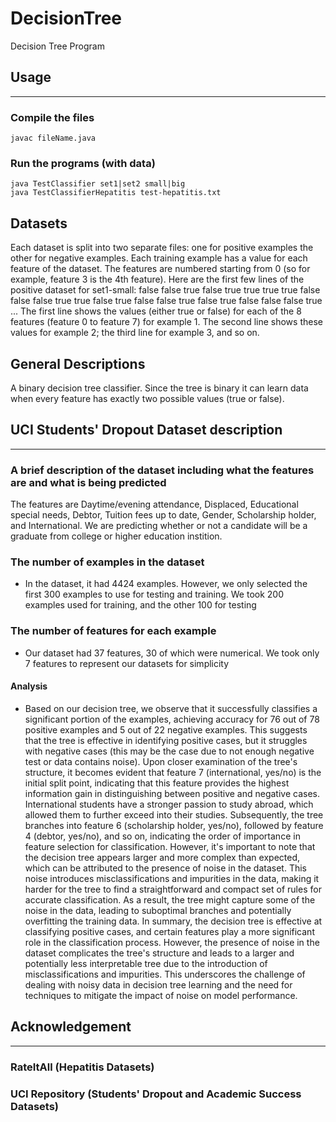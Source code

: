 # DecisionTree
Decision Tree Program


## Usage
---
### Compile the files

```
javac fileName.java
```

### Run the programs (with data)
```
java TestClassifier set1|set2 small|big
java TestClassifierHepatitis test-hepatitis.txt
```

## Datasets
Each dataset is split into two separate files: one for positive examples the other for negative
examples. Each training example has a value for each feature of the dataset. The features are
numbered starting from 0 (so for example, feature 3 is the 4th feature). Here are the first few lines
of the positive dataset for set1-small:
false false true false true true true true
false false false true true false true false
false true false true false false false true
...
The first line shows the values (either true or false) for each of the 8 features (feature 0 to feature
7) for example 1. The second line shows these values for example 2; the third line for example 3,
and so on.


## General Descriptions
A binary decision tree classifier. Since the tree is binary it can learn data when every feature has exactly two possible values (true or false).

## UCI Students' Dropout Dataset description
---

### A brief  description of the dataset including what the features are and what is being predicted 
The features are Daytime/evening attendance, Displaced, Educational special needs, 	Debtor,	Tuition fees up to date,	Gender,	Scholarship holder,	and International. We are predicting whether or not a candidate will be a graduate from college or higher education instition.<br/> 
### The number of examples in the dataset
- In the dataset, it had 4424 examples. However, we only selected the first 300 examples to use for testing and training. We took 200 examples used for training, and the other 100 for testing<br/>
### The number of features for each example
- Our dataset had 37 features, 30 of which were numerical. We took only 7 features to represent our datasets for simplicity
#### Analysis
- Based on our decision tree, we observe that it successfully classifies a significant portion of the examples, achieving accuracy for 76 out of 78 positive examples and 5 out of 22 negative examples. This suggests that the tree is effective in identifying positive cases, but it struggles with negative cases (this may be the case due to not enough negative test or data contains noise). Upon closer examination of the tree's structure, it becomes evident that feature 7 (international, yes/no) is the initial split point, indicating that this feature provides the highest information gain in distinguishing between positive and negative cases. International students have a stronger passion to study abroad, which allowed them to further exceed into their studies. Subsequently, the tree branches into feature 6 (scholarship holder, yes/no), followed by feature 4 (debtor, yes/no), and so on, indicating the order of importance in feature selection for classification. However, it's important to note that the decision tree appears larger and more complex than expected, which can be attributed to the presence of noise in the dataset. This noise introduces misclassifications and impurities in the data, making it harder for the tree to find a straightforward and compact set of rules for accurate classification. As a result, the tree might capture some of the noise in the data, leading to suboptimal branches and potentially overfitting the training data. In summary, the decision tree is effective at classifying positive cases, and certain features play a more significant role in the classification process. However, the presence of noise in the dataset complicates the tree's structure and leads to a larger and potentially less interpretable tree due to the introduction of misclassifications and impurities. This underscores the challenge of dealing with noisy data in decision tree learning and the need for techniques to mitigate the impact of noise on model performance.<br/>



## Acknowledgement 
---
### RateItAll (Hepatitis Datasets)
### UCI Repository (Students' Dropout and Academic Success Datasets)
